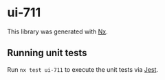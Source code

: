 # ui-711

This library was generated with [Nx](https://nx.dev).

## Running unit tests

Run `nx test ui-711` to execute the unit tests via [Jest](https://jestjs.io).
